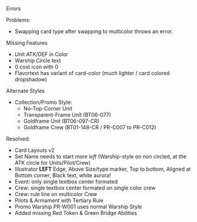 Errors

Problems:
* Swapping card type after swapping to multicolor throws an error.

Missing Features
* Unit ATK/DEF in Color
* Warship Circle text
* 0 cost icon with 0
* Flavortext has variant of card-color (much lighter / card colored dropshadow)

Alternate Styles
* Collection/Promo Style:
	* No-Top-Corner Unit
	* Transparent-Frame Unit (BT06-077)
	* Goldframe Unit (BT06-097-CR)
	* Goldframe Crew (BT01-148-CR / PR-C007 to PR-C012)


Resolved: 
* Card Layouts v2
* Set Name needs to start *more left* (Warship-style on non circled, at the ATK circle for Units/Pilot/Crew)
* Illustrator **LEFT** Edge, Above Size/type marker, Top to bottom, Aligned at Bottom corner, Black text, white aurora!
* Event: only single textbox center formated
* Crew: single textbox center formated on single color crew
* Crew: rule line on multicolor Crew
* Pilots & Armament with Tertiary Rule 
* Promo Warship PR-W001 uses normal Warship Style
* Added missing Red Token & Green Bridge Abilities